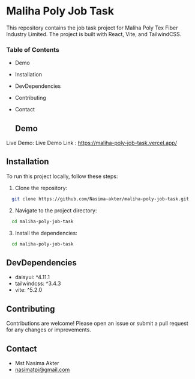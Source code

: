 # Maliha Poly Job Task
This repository contains the job task project for Maliha Poly Tex Fiber Industry Limited. The project is built with React, Vite, and TailwindCSS.

### Table of Contents

- Demo
- Installation
- DevDependencies
- Contributing
- Contact

  ## Demo
 Live Demo: Live Demo Link : https://maliha-poly-job-task.vercel.app/

 ## Installation

 To run this project locally, follow these steps:
1. Clone the repository:
```bash
  git clone https://github.com/Nasima-akter/maliha-poly-job-task.git
```

2. Navigate to the project directory:
```bash
  cd maliha-poly-job-task
```

3. Install the dependencies:
```bash
  cd maliha-poly-job-task
```

## DevDependencies
- daisyui: ^4.11.1
- tailwindcss: ^3.4.3
- vite: ^5.2.0
## Contributing
Contributions are welcome! Please open an issue or submit a pull request for any changes or improvements.

## Contact
- Mst Nasima Akter
- nasimatpi@gmail.com
